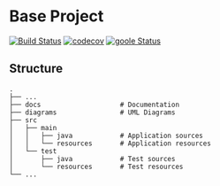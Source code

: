 # Base Project
[![Build Status](https://travis-ci.org/MomentaryChen/BaseProject.svg?branch=master)](https://travis-ci.org/MomentaryChen/BaseProject)
[![codecov](https://codecov.io/gh/MomentaryChen/BaseProject/branch/master/graph/badge.svg)](https://codecov.io/gh/MomentaryChen/BaseProject)
[![goole Status](https://codecov.io/gh/MomentaryChen/BaseProject/branch/master/graphs/commits.svg)](http://ilearn2.fcu.edu.tw/)

## Structure
```
.
├── ...
├── docs                    # Documentation
├── diagrams                # UML Diagrams
├── src
│   ├── main
│   │   ├── java            # Application sources
│   │   └── resources       # Application resources
│   └── test
│       ├── java            # Test sources
│       └── resources       # Test resources
└── ...
```
